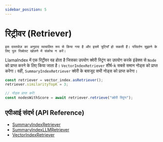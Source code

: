 ```yaml
---
sidebar_position: 5
---
```


# रिट्रीवर (Retriever)

`इस दस्तावेज़ का अनुवाद स्वचालित रूप से किया गया है और इसमें त्रुटियाँ हो सकती हैं। परिवर्तन सुझाने के लिए पुल रिक्वेस्ट खोलने में संकोच न करें।`

LlamaIndex में एक रिट्रीवर वह होता है जिसका उपयोग क्वेरी स्ट्रिंग का उपयोग करके इंडेक्स से `Node` को प्राप्त करने के लिए किया जाता है। `VectorIndexRetriever` शीर्ष-k सबसे समान नोड्स को प्राप्त करेगा। वहीं, `SummaryIndexRetriever` क्वेरी के बावजूद सभी नोड्स को प्राप्त करेगा।

```typescript
const retriever = vector_index.asRetriever();
retriever.similarityTopK = 3;

// नोड्स प्राप्त करें!
const nodesWithScore = await retriever.retrieve("क्वेरी स्ट्रिंग");
```

## एपीआई संदर्भ (API Reference)

- [SummaryIndexRetriever](../../api/classes/SummaryIndexRetriever.md)
- [SummaryIndexLLMRetriever](../../api/classes/SummaryIndexLLMRetriever.md)
- [VectorIndexRetriever](../../api/classes/VectorIndexRetriever.md)
